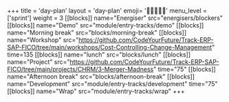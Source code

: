 +++
title = 'day-plan'
layout = 'day-plan'
emoji= '🧑🏾‍🤝‍🧑🏾'
menu_level = ['sprint']
weight = 3
[[blocks]]
name="Energiser"
src="energisers/blockers"
[[blocks]]
name="Demo"
src="module/entry-tracks/demo"
[[blocks]]
name="Morning break"
src="blocks/morning-break"
[[blocks]]
name="Workshop"
src="https://github.com/CodeYourFuture/Track-ERP-SAP-FICO/tree/main/workshops/Cost-Controlling-Change-Management"
time=135
[[blocks]]
name="lunch"
src="blocks/lunch"
[[blocks]]
name="Project"
src="https://github.com/CodeYourFuture/Track-ERP-SAP-FICO/tree/main/projects/CHRM/3-Merger-Madness"
time="75"
[[blocks]]
name="Afternoon break"
src="blocks/afternoon-break"
[[blocks]]
name="Development"
src="module/entry-tracks/development"
time="75"
[[blocks]]
name="Wrap"
src="module/entry-tracks/wrap"
+++
